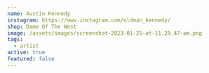 ```yaml
---
name: Austin Kennedy
instagram: https://www.instagram.com/oldman_kennedy/
shop: Dame Of The West
image: /assets/images/screenshot-2023-01-25-at-11.28.47-am.png
tags:
  - artist
active: true
featured: false
---
```

